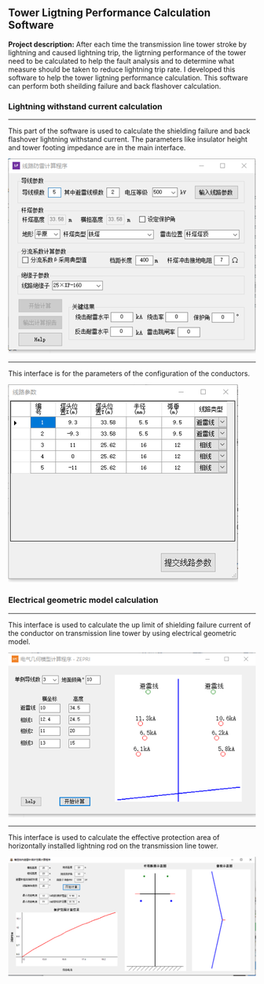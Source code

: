 
## Tower Ligtning Performance Calculation Software
**Project description:** After each time the transmission line tower stroke by lightning and caused lightning trip, the ligtrning performance of the tower need to be calculated to help the fault analysis and to determine what measure should be taken to reduce lightning trip rate. I developed this software to help the tower ligtning performance calculation. This software can perform both sheilding failure and back flashover calculation.

### Lightning withstand current calculation
---
This part of the software is used to calculate the shielding failure and back flashover lightning withstand current. The parameters like insulator height and tower footing impedance are in the main interface.

![png](main1.png)

---
This interface is for the parameters of the configuration of the conductors.

![png](input1.png)

### Electrical geometric model calculation

---
This interface is used to calculate the up limit of shielding failure current of the conductor on transmission line tower by using electrical geometric model.

![png](main2.png)

---
This interface is used to calculate the effective protection area of horizontally installed lightning rod on the transmission line tower.

![png](main3.png)
